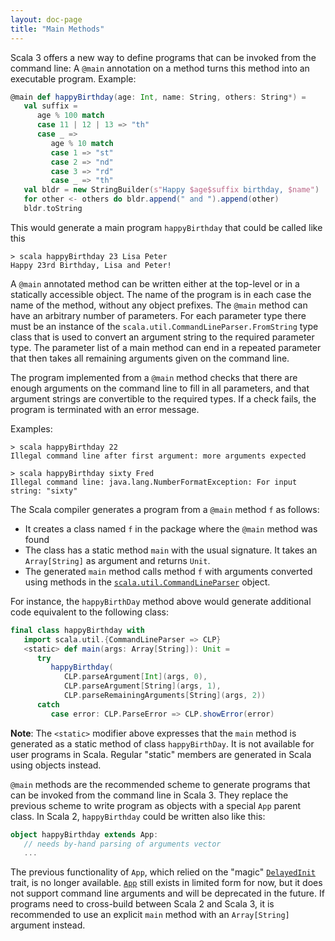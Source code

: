 ```yaml
---
layout: doc-page
title: "Main Methods"
---
```


Scala 3 offers a new way to define programs that can be invoked from the command line:
A `@main` annotation on a method turns this method into an executable program.
Example:

```scala
@main def happyBirthday(age: Int, name: String, others: String*) =
   val suffix =
      age % 100 match
      case 11 | 12 | 13 => "th"
      case _ =>
         age % 10 match
         case 1 => "st"
         case 2 => "nd"
         case 3 => "rd"
         case _ => "th"
   val bldr = new StringBuilder(s"Happy $age$suffix birthday, $name")
   for other <- others do bldr.append(" and ").append(other)
   bldr.toString
```

This would generate a main program `happyBirthday` that could be called like this

```
> scala happyBirthday 23 Lisa Peter
Happy 23rd Birthday, Lisa and Peter!
```

A `@main` annotated method can be written either at the top-level or in a statically accessible object. The name of the program is in each case the name of the method, without any object prefixes. The `@main` method can have an arbitrary number of parameters.
For each parameter type there must be an instance of the `scala.util.CommandLineParser.FromString` type class
that is used to convert an argument string to the required parameter type.
The parameter list of a main method can end in a repeated parameter that then
takes all remaining arguments given on the command line.

The program implemented from a `@main` method checks that there are enough arguments on
the command line to fill in all parameters, and that argument strings are convertible to
the required types. If a check fails, the program is terminated with an error message.

Examples:

```
> scala happyBirthday 22
Illegal command line after first argument: more arguments expected

> scala happyBirthday sixty Fred
Illegal command line: java.lang.NumberFormatException: For input string: "sixty"
```

The Scala compiler generates a program from a `@main` method `f` as follows:

 - It creates a class named `f` in the package where the `@main` method was found
 - The class has a static method `main` with the usual signature. It takes an `Array[String]`
   as argument and returns `Unit`.
 - The generated `main` method calls method `f` with arguments converted using
   methods in the [`scala.util.CommandLineParser`](https://dotty.epfl.ch/api/scala/util/CommandLineParser$.html) object.

For instance, the `happyBirthDay` method above would generate additional code equivalent to the following class:

```scala
final class happyBirthday with
   import scala.util.{CommandLineParser => CLP}
   <static> def main(args: Array[String]): Unit =
      try
         happyBirthday(
            CLP.parseArgument[Int](args, 0),
            CLP.parseArgument[String](args, 1),
            CLP.parseRemainingArguments[String](args, 2))
      catch
         case error: CLP.ParseError => CLP.showError(error)
```

**Note**: The `<static>` modifier above expresses that the `main` method is generated
as a static method of class `happyBirthDay`. It is not available for user programs in Scala. Regular "static" members are generated in Scala using objects instead.

`@main` methods are the recommended scheme to generate programs that can be invoked from the command line in Scala 3. They replace the previous scheme to write program as objects with a special `App` parent class. In Scala 2, `happyBirthday` could be written also like this:

```scala
object happyBirthday extends App:
   // needs by-hand parsing of arguments vector
   ...
```

The previous functionality of `App`, which relied on the "magic" [`DelayedInit`](../dropped-features/delayed-init.md) trait, is no longer available. [`App`](https://dotty.epfl.ch/api/scala/App.html) still exists in limited form for now, but it does not support command line arguments and will be deprecated in the future. If programs need to cross-build
between Scala 2 and Scala 3, it is recommended to use an explicit `main` method with an `Array[String]` argument instead.
